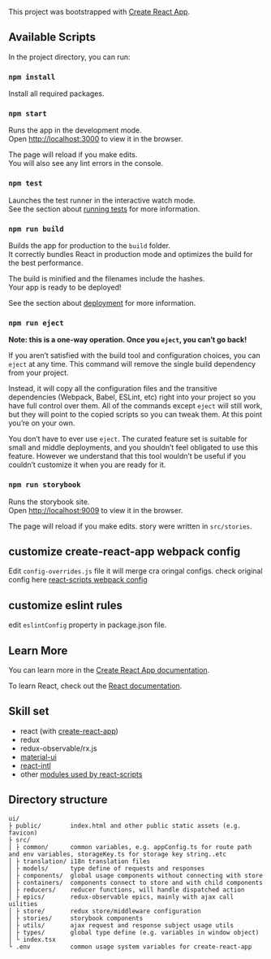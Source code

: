 This project was bootstrapped with [Create React App](https://github.com/facebook/create-react-app).

## Available Scripts

In the project directory, you can run:

### `npm install`

Install all required packages.

### `npm start`

Runs the app in the development mode.<br />
Open [http://localhost:3000](http://localhost:3000) to view it in the browser.

The page will reload if you make edits.<br />
You will also see any lint errors in the console.

### `npm test`

Launches the test runner in the interactive watch mode.<br />
See the section about [running tests](https://facebook.github.io/create-react-app/docs/running-tests) for more information.

### `npm run build`

Builds the app for production to the `build` folder.<br />
It correctly bundles React in production mode and optimizes the build for the best performance.

The build is minified and the filenames include the hashes.<br />
Your app is ready to be deployed!

See the section about [deployment](https://facebook.github.io/create-react-app/docs/deployment) for more information.

### `npm run eject`

**Note: this is a one-way operation. Once you `eject`, you can’t go back!**

If you aren’t satisfied with the build tool and configuration choices, you can `eject` at any time. This command will remove the single build dependency from your project.

Instead, it will copy all the configuration files and the transitive dependencies (Webpack, Babel, ESLint, etc) right into your project so you have full control over them. All of the commands except `eject` will still work, but they will point to the copied scripts so you can tweak them. At this point you’re on your own.

You don’t have to ever use `eject`. The curated feature set is suitable for small and middle deployments, and you shouldn’t feel obligated to use this feature. However we understand that this tool wouldn’t be useful if you couldn’t customize it when you are ready for it.

### `npm run storybook`

Runs the storybook site.<br />
Open [http://localhost:9009](http://localhost:3000) to view it in the browser.

The page will reload if you make edits. story were written in `src/stories`.

## customize create-react-app webpack config

Edit `config-overrides.js` file
it will merge cra oringal configs.
check original config here [react-scripts webpack config](https://github.com/facebook/create-react-app/tree/master/packages/react-scripts/config)

## customize eslint rules

edit `eslintConfig` property in package.json file.

## Learn More

You can learn more in the [Create React App documentation](https://facebook.github.io/create-react-app/docs/getting-started).

To learn React, check out the [React documentation](https://reactjs.org/).

## Skill set

- react (with [create-react-app](https://github.com/facebook/create-react-app))
- redux
- redux-observable/rx.js
- [material-ui](https://material-ui.com/)
- [react-intl](https://github.com/formatjs/react-intl)
- other [modules used by react-scripts](https://github.com/facebook/create-react-app/blob/master/packages/react-scripts/package.json)

## Directory structure

```
ui/
├ public/        index.html and other public static assets (e.g. favicon)
├ src/
│ ├ common/      common variables, e.g. appConfig.ts for route path and env variables, storageKey.ts for storage key string..etc
│ ├ translation/ i18n translation files
│ ├ models/      type define of requests and responses
│ ├ components/  global usage components without connecting with store
│ ├ containers/  components connect to store and with child components
│ ├ reducers/    reducer functions, will handle dispatched action
│ ├ epics/       redux-observable epics, mainly with ajax call uilities
│ ├ store/       redux store/middleware configuration
│ ├ stories/     storybook components
│ ├ utils/       ajax request and response subject usage utils
│ ├ types/       global type define (e.g. variables in window object)
│ └ index.tsx
└ .env           common usage system variables for create-react-app
```
